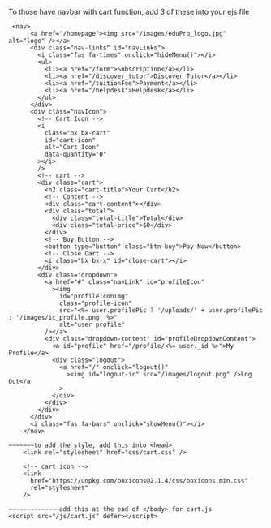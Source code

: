 To those have navbar with cart function, add 3 of these into your ejs file
~~~~~~~~to enable cart function change whole <nav> <nav> to 
 <nav>
      <a href="/homepage"><img src="/images/eduPro_logo.jpg" alt="logo" /></a>
      <div class="nav-links" id="navLinks">
        <i class="fas fa-times" onclick="hideMenu()"></i>
        <ul>
          <li><a href="/form">Subscription</a></li>
          <li><a href="/discover_tutor">Discover Tutor</a></li>
          <li><a href="/tuitionFee">Payment</a></li>
          <li><a href="/helpdesk">Helpdesk</a></li>
        </ul>
      </div>
      <div class="navIcon">
        <!-- Cart Icon -->
        <i
          class="bx bx-cart"
          id="cart-icon"
          alt="Cart Icon"
          data-quantity="0"
        ></i>
        />
        <!-- cart -->
        <div class="cart">
          <h2 class="cart-title">Your Cart</h2>
          <!-- Content -->
          <div class="cart-content"></div>
          <div class="total">
            <div class="total-title">Total</div>
            <div class="total-price">$0</div>
          </div>
          <!-- Buy Button -->
          <button type="button" class="btn-buy">Pay Now</button>
          <!-- Close Cart -->
          <i class="bx bx-x" id="close-cart"></i>
        </div>
        <div class="dropdown">
          <a href="#" class="navLink" id="profileIcon"
            ><img
              id="profileIconImg"
              class="profile-icon"
              src="<%= user.profilePic ? '/uploads/' + user.profilePic : '/images/ic_profile.png' %>"
              alt="user profile"
          /></a>
          <div class="dropdown-content" id="profileDropdownContent">
            <a id="profile" href="/profile/<%= user._id %>">My Profile</a>
            <div class="logout">
              <a href="/" onclick="logout()"
                ><img id="logout-ic" src="/images/logout.png" />Log Out</a
              >
            </div>
          </div>
        </div>
      </div>
      <i class="fas fa-bars" onclick="showMenu()"></i>
    </nav>

~~~~~~~to add the style, add this into <head>
    <link rel="stylesheet" href="css/cart.css" />

    <!-- cart icon -->
    <link
      href="https://unpkg.com/boxicons@2.1.4/css/boxicons.min.css"
      rel="stylesheet"
    />

~~~~~~~~~~~~~~add this at the end of </body> for cart.js
<script src="/js/cart.js" defer></script>
